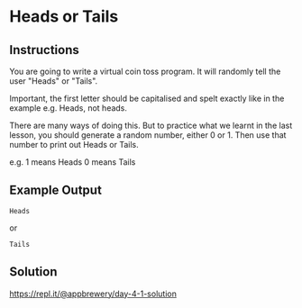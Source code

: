 # Heads or Tails

## Instructions

You are going to write a virtual coin toss program. It will randomly tell the user "Heads" or "Tails".

Important, the first letter should be capitalised and spelt exactly like in the example e.g. Heads, not heads.

There are many ways of doing this. But to practice what we learnt in the last lesson, you should generate a random number, either 0 or 1. Then use that number to print out Heads or Tails.

e.g. 1 means Heads 0 means Tails

## Example Output

```
Heads
```

or

```
Tails
```

## Solution

https://repl.it/@appbrewery/day-4-1-solution
